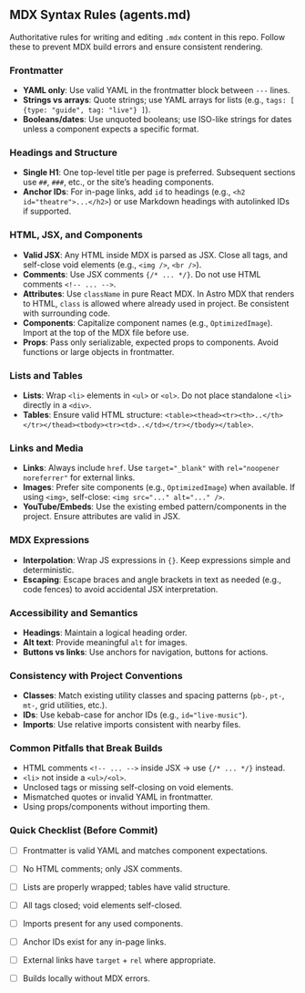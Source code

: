 ## MDX Syntax Rules (agents.md)

Authoritative rules for writing and editing `.mdx` content in this repo. Follow these to prevent MDX build errors and ensure consistent rendering.

### Frontmatter
- **YAML only**: Use valid YAML in the frontmatter block between `---` lines.
- **Strings vs arrays**: Quote strings; use YAML arrays for lists (e.g., `tags: [ {type: "guide", tag: "live"} ]`).
- **Booleans/dates**: Use unquoted booleans; use ISO-like strings for dates unless a component expects a specific format.

### Headings and Structure
- **Single H1**: One top-level title per page is preferred. Subsequent sections use `##`, `###`, etc., or the site’s heading components.
- **Anchor IDs**: For in-page links, add `id` to headings (e.g., `<h2 id="theatre">...</h2>`) or use Markdown headings with autolinked IDs if supported.

### HTML, JSX, and Components
- **Valid JSX**: Any HTML inside MDX is parsed as JSX. Close all tags, and self-close void elements (e.g., `<img />`, `<br />`).
- **Comments**: Use JSX comments `{/* ... */}`. Do not use HTML comments `<!-- ... -->`.
- **Attributes**: Use `className` in pure React MDX. In Astro MDX that renders to HTML, `class` is allowed where already used in project. Be consistent with surrounding code.
- **Components**: Capitalize component names (e.g., `OptimizedImage`). Import at the top of the MDX file before use.
- **Props**: Pass only serializable, expected props to components. Avoid functions or large objects in frontmatter.

### Lists and Tables
- **Lists**: Wrap `<li>` elements in `<ul>` or `<ol>`. Do not place standalone `<li>` directly in a `<div>`.
- **Tables**: Ensure valid HTML structure: `<table><thead><tr><th>..</th></tr></thead><tbody><tr><td>..</td></tr></tbody></table>`.

### Links and Media
- **Links**: Always include `href`. Use `target="_blank"` with `rel="noopener noreferrer"` for external links.
- **Images**: Prefer site components (e.g., `OptimizedImage`) when available. If using `<img>`, self-close: `<img src="..." alt="..." />`.
- **YouTube/Embeds**: Use the existing embed pattern/components in the project. Ensure attributes are valid in JSX.

### MDX Expressions
- **Interpolation**: Wrap JS expressions in `{}`. Keep expressions simple and deterministic.
- **Escaping**: Escape braces and angle brackets in text as needed (e.g., code fences) to avoid accidental JSX interpretation.

### Accessibility and Semantics
- **Headings**: Maintain a logical heading order.
- **Alt text**: Provide meaningful `alt` for images.
- **Buttons vs links**: Use anchors for navigation, buttons for actions.

### Consistency with Project Conventions
- **Classes**: Match existing utility classes and spacing patterns (`pb-`, `pt-`, `mt-`, grid utilities, etc.).
- **IDs**: Use kebab-case for anchor IDs (e.g., `id="live-music"`).
- **Imports**: Use relative imports consistent with nearby files.

### Common Pitfalls that Break Builds
- HTML comments `<!-- ... -->` inside JSX → use `{/* ... */}` instead.
- `<li>` not inside a `<ul>/<ol>`.
- Unclosed tags or missing self-closing on void elements.
- Mismatched quotes or invalid YAML in frontmatter.
- Using props/components without importing them.

### Quick Checklist (Before Commit)
- [ ] Frontmatter is valid YAML and matches component expectations.
- [ ] No HTML comments; only JSX comments.
- [ ] Lists are properly wrapped; tables have valid structure.
- [ ] All tags closed; void elements self-closed.
- [ ] Imports present for any used components.
- [ ] Anchor IDs exist for any in-page links.
- [ ] External links have `target` + `rel` where appropriate.
- [ ] Builds locally without MDX errors.


